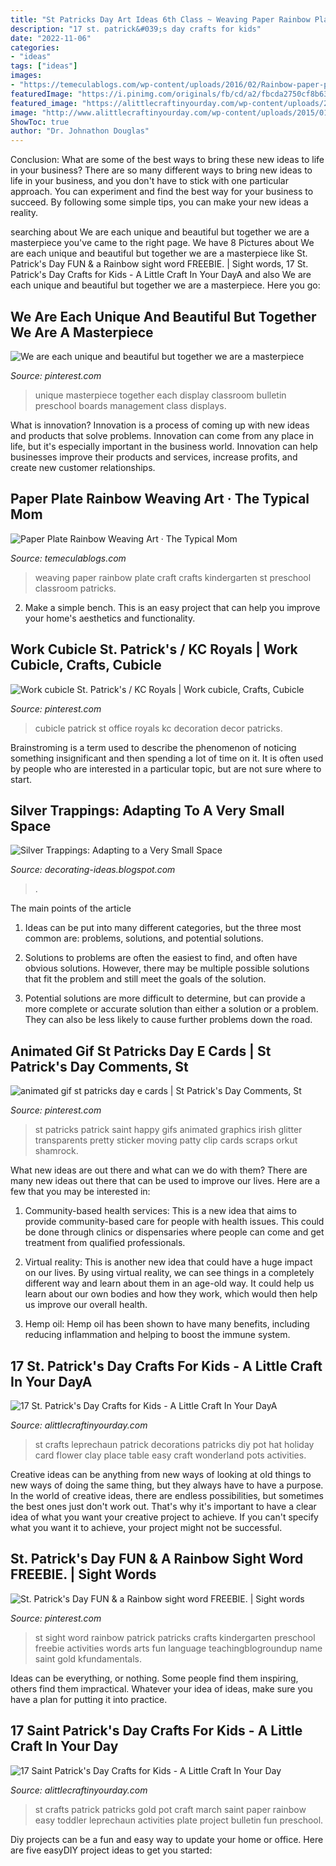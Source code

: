 ```yaml
---
title: "St Patricks Day Art Ideas 6th Class ~ Weaving Paper Rainbow Plate Craft Crafts Kindergarten St Preschool Classroom Patricks"
description: "17 st. patrick&#039;s day crafts for kids"
date: "2022-11-06"
categories:
- "ideas"
tags: ["ideas"]
images:
- "https://temeculablogs.com/wp-content/uploads/2016/02/Rainbow-paper-plate-weaving-craft-for-kids.-Great-for-St.Patricks-Day-or-a-classroom-craft-throughout-the-year..jpg"
featuredImage: "https://i.pinimg.com/originals/fb/cd/a2/fbcda2750cf8b63d0e105b6877a4cf2a.jpg"
featured_image: "https://alittlecraftinyourday.com/wp-content/uploads/2016/01/4ec2ae1ce3a1eb7e94b8854af5854e00.jpg"
image: "http://www.alittlecraftinyourday.com/wp-content/uploads/2015/01/IMGP9995.jpg"
ShowToc: true
author: "Dr. Johnathon Douglas"
---
```



Conclusion: What are some of the best ways to bring these new ideas to life in your business?
There are so many different ways to bring new ideas to life in your business, and you don't have to stick with one particular approach. You can experiment and find the best way for your business to succeed. By following some simple tips, you can make your new ideas a reality.

	

		
searching about We are each unique and beautiful but together we are a masterpiece you've came to the right page. We have 8 Pictures about We are each unique and beautiful but together we are a masterpiece like St. Patrick&#039;s Day FUN &amp; a Rainbow sight word FREEBIE. | Sight words, 17 St. Patrick&#039;s Day Crafts for Kids - A Little Craft In Your DayA and also We are each unique and beautiful but together we are a masterpiece. Here you go:
		
    
## We Are Each Unique And Beautiful But Together We Are A Masterpiece

<img loading=lazy src="https://i.pinimg.com/736x/c6/58/52/c65852953b7f5f897285d35e2e203532--pse-display-ideas.jpg" onerror="this.onerror=null;this.src='https://tse4.mm.bing.net/th?id=OIP.Gc5XR4WzjbZ8ZJIDqsRr9wHaHa&amp;pid=15.1';" alt="We are each unique and beautiful but together we are a masterpiece">

_Source: pinterest.com_

>unique masterpiece together each display classroom bulletin preschool boards management class displays. 

	

What is innovation?
Innovation is a process of coming up with new ideas and products that solve problems. Innovation can come from any place in life, but it's especially important in the business world. Innovation can help businesses improve their products and services, increase profits, and create new customer relationships.

    
## Paper Plate Rainbow Weaving Art · The Typical Mom

<img loading=lazy src="https://temeculablogs.com/wp-content/uploads/2016/02/Rainbow-paper-plate-weaving-craft-for-kids.-Great-for-St.Patricks-Day-or-a-classroom-craft-throughout-the-year..jpg" onerror="this.onerror=null;this.src='https://tse4.mm.bing.net/th?id=OIP.Mxnf6PL5Cpj7aEfhHYqOoQHaKW&amp;pid=15.1';" alt="Paper Plate Rainbow Weaving Art · The Typical Mom">

_Source: temeculablogs.com_

>weaving paper rainbow plate craft crafts kindergarten st preschool classroom patricks. 

	

2. Make a simple bench. This is an easy project that can help you improve your home's aesthetics and functionality. 

    
## Work Cubicle St. Patrick&#039;s / KC Royals | Work Cubicle, Crafts, Cubicle

<img loading=lazy src="https://i.pinimg.com/originals/fb/cd/a2/fbcda2750cf8b63d0e105b6877a4cf2a.jpg" onerror="this.onerror=null;this.src='https://tse4.mm.bing.net/th?id=OIP.klQ8wox04yEBdIJJDG2wIAHaJ4&amp;pid=15.1';" alt="Work cubicle St. Patrick&#039;s / KC Royals | Work cubicle, Crafts, Cubicle">

_Source: pinterest.com_

>cubicle patrick st office royals kc decoration decor patricks. 

	

Brainstroming is a term used to describe the phenomenon of noticing something insignificant and then spending a lot of time on it. It is often used by people who are interested in a particular topic, but are not sure where to start.

    
## Silver Trappings: Adapting To A Very Small Space

<img loading=lazy src="http://3.bp.blogspot.com/-fdtkSsVzfqo/TXJrUrSQbPI/AAAAAAAABpg/GiuBsMQ1jDI/w1200-h630-p-k-nu/002.JPG" onerror="this.onerror=null;this.src='https://tse4.mm.bing.net/th?id=OIP.MWzVMLPLtkQbpvhoWnO4CQHaD4&amp;pid=15.1';" alt="Silver Trappings: Adapting to a Very Small Space">

_Source: decorating-ideas.blogspot.com_

>. 

	

The main points of the article
1. Ideas can be put into many different categories, but the three most common are: problems, solutions, and potential solutions.
2. Solutions to problems are often the easiest to find, and often have obvious solutions. However, there may be multiple possible solutions that fit the problem and still meet the goals of the solution.

3. Potential solutions are more difficult to determine, but can provide a more complete or accurate solution than either a solution or a problem. They can also be less likely to cause further problems down the road.

    
## Animated Gif St Patricks Day E Cards | St Patrick&#039;s Day Comments, St

<img loading=lazy src="https://i.pinimg.com/736x/00/54/c3/0054c31f5b7953292fd3b1c71e9f0a53--happy-st-patricks-day-saint-patricks.jpg" onerror="this.onerror=null;this.src='https://tse1.mm.bing.net/th?id=OIP.TtR2McDTIGbRTGyrVEcEAQAAAA&amp;pid=15.1';" alt="animated gif st patricks day e cards | St Patrick&#039;s Day Comments, St">

_Source: pinterest.com_

>st patricks patrick saint happy gifs animated graphics irish glitter transparents pretty sticker moving patty clip cards scraps orkut shamrock. 

	

What new ideas are out there and what can we do with them?
There are many new ideas out there that can be used to improve our lives. Here are a few that you may be interested in:
1. Community-based health services: This is a new idea that aims to provide community-based care for people with health issues. This could be done through clinics or dispensaries where people can come and get treatment from qualified professionals.

2. Virtual reality: This is another new idea that could have a huge impact on our lives. By using virtual reality, we can see things in a completely different way and learn about them in an age-old way. It could help us learn about our own bodies and how they work, which would then help us improve our overall health.

3. Hemp oil: Hemp oil has been shown to have many benefits, including reducing inflammation and helping to boost the immune system.

    
## 17 St. Patrick&#039;s Day Crafts For Kids - A Little Craft In Your DayA

<img loading=lazy src="http://www.alittlecraftinyourday.com/wp-content/uploads/2015/01/IMGP9995.jpg" onerror="this.onerror=null;this.src='https://tse3.mm.bing.net/th?id=OIP.tK0zTLm47Df3Gd2nRXenZwHaJ0&amp;pid=15.1';" alt="17 St. Patrick&#039;s Day Crafts for Kids - A Little Craft In Your DayA">

_Source: alittlecraftinyourday.com_

>st crafts leprechaun patrick decorations patricks diy pot hat holiday card flower clay place table easy craft wonderland pots activities. 

	

Creative ideas can be anything from new ways of looking at old things to new ways of doing the same thing, but they always have to have a purpose. In the world of creative ideas, there are endless possibilities, but sometimes the best ones just don't work out. That's why it's important to have a clear idea of what you want your creative project to achieve. If you can't specify what you want it to achieve, your project might not be successful.

    
## St. Patrick&#039;s Day FUN &amp; A Rainbow Sight Word FREEBIE. | Sight Words

<img loading=lazy src="https://i.pinimg.com/originals/f2/28/58/f228584aef2fed15e4c3b2d2dd5345de.jpg" onerror="this.onerror=null;this.src='https://tse1.mm.bing.net/th?id=OIP.qTWSoQ1afqQNM6js5HuVZAHaJM&amp;pid=15.1';" alt="St. Patrick&#039;s Day FUN &amp; a Rainbow sight word FREEBIE. | Sight words">

_Source: pinterest.com_

>st sight word rainbow patrick patricks crafts kindergarten preschool freebie activities words arts fun language teachingblogroundup name saint gold kfundamentals. 

	

Ideas can be everything, or nothing. Some people find them inspiring, others find them impractical. Whatever your idea of ideas, make sure you have a plan for putting it into practice.

    
## 17 Saint Patrick&#039;s Day Crafts For Kids - A Little Craft In Your Day

<img loading=lazy src="https://alittlecraftinyourday.com/wp-content/uploads/2016/01/4ec2ae1ce3a1eb7e94b8854af5854e00.jpg" onerror="this.onerror=null;this.src='https://tse2.mm.bing.net/th?id=OIP.FdGQiEu0WuySxlnWWn8bygHaMM&amp;pid=15.1';" alt="17 Saint Patrick&#039;s Day Crafts for Kids - A Little Craft In Your Day">

_Source: alittlecraftinyourday.com_

>st crafts patrick patricks gold pot craft march saint paper rainbow easy toddler leprechaun activities plate project bulletin fun preschool. 

	

Diy projects can be a fun and easy way to update your home or office. Here are five easyDIY project ideas to get you started: 

